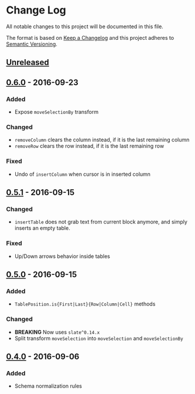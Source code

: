 # Change Log
All notable changes to this project will be documented in this file.

The format is based on [Keep a Changelog](http://keepachangelog.com/) and this project adheres to [Semantic Versioning](http://semver.org/).

## [Unreleased]
  [Unreleased]: https://github.com/GitbookIO/slate-edit-table/compare/0.6.0...HEAD


## [0.6.0] - 2016-09-23
  [0.6.0]: https://github.com/GitbookIO/slate-edit-table/compare/0.5.1...0.6.0

### Added
- Expose `moveSelectionBy` transform

### Changed
- `removeColumn` clears the column instead, if it is the last remaining column
- `removeRow` clears the row instead, if it is the last remaining row

### Fixed
- Undo of `insertColumn` when cursor is in inserted column


## [0.5.1] - 2016-09-15
  [0.5.1]: https://github.com/GitbookIO/slate-edit-table/compare/0.5.0...0.5.1

### Changed
- `insertTable` does not grab text from current block anymore, and simply inserts an empty table.

### Fixed
- Up/Down arrows behavior inside tables


## [0.5.0] - 2016-09-15
  [0.5.0]: https://github.com/GitbookIO/slate-edit-table/compare/0.4.0...0.5.0

### Added
- `TablePosition.is{First|Last}{Row|Column|Cell}` methods

### Changed
- **BREAKING** Now uses `slate^0.14.x`
- Split transform `moveSelection` into `moveSelection` and `moveSelectionBy`


## [0.4.0] - 2016-09-06
  [0.4.0]: https://github.com/GitbookIO/slate-edit-table/compare/0.3.0...0.4.0

### Added
- Schema normalization rules
